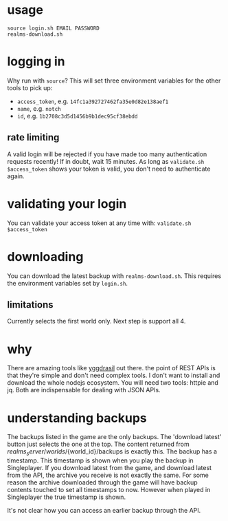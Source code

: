 # usage

```
source login.sh EMAIL PASSWORD
realms-download.sh
```

# logging in

Why run with `source`? This will set three environment variables for the other tools to pick up:
- `access_token`, e.g. `14fc1a392727462fa35e0d82e138aef1`
- `name`, e.g. `notch`
- `id`, e.g. `1b2708c3d5d1456b9b1dec95cf38ebdd`

## rate limiting

A valid login will be rejected if you have made too many authentication requests recently! If in doubt, wait 15 minutes.
As long as `validate.sh $access_token` shows your token is valid, you don't need to authenticate again.

# validating your login

You can validate your access token at any time with:
`validate.sh $access_token`

# downloading

You can download the latest backup with `realms-download.sh`. This requires the environment variables set by `login.sh`.

## limitations

Currently selects the first world only. Next step is support all 4.

# why

There are amazing tools like [yggdrasil](https://github.com/zekesonxx/node-yggdrasil) out there.
the point of REST APIs is that they're simple and don't need complex tools. I don't want to install and download the whole nodejs ecosystem.
You will need two tools: httpie and jq. Both are indispensable for dealing with JSON APIs.

# understanding backups

The backups listed in the game are the only backups. The 'download latest' button just selects the one at the top.
The content returned from ${realms_server}/worlds/${world_id}/backups is exactly this.
The backup has a timestamp. This timestamp is shown when you play the backup in Singleplayer.
If you download latest from the game, and download latest from the API, the archive you receive is not exactly the same.
For some reason the archive downloaded through the game will have backup contents touched to set all timestamps to now. However when played in Singleplayer the true timestamp is shown.

It's not clear how you can access an earlier backup through the API.
